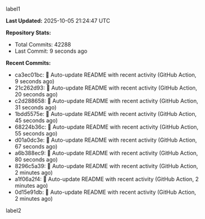 
label1 
<!-- ACTIVITY_START -->
**Last Updated:** 2025-10-05 21:24:47 UTC

**Repository Stats:**
- Total Commits: 42288
- Last Commit: 9 seconds ago

**Recent Commits:**
- ca3ec01bc: 🤖 Auto-update README with recent activity (GitHub Action, 9 seconds ago)
- 21c262d93: 🤖 Auto-update README with recent activity (GitHub Action, 20 seconds ago)
- c2d288658: 🤖 Auto-update README with recent activity (GitHub Action, 31 seconds ago)
- 1bdd5575e: 🤖 Auto-update README with recent activity (GitHub Action, 45 seconds ago)
- 68224b36c: 🤖 Auto-update README with recent activity (GitHub Action, 55 seconds ago)
- d01a0dc3e: 🤖 Auto-update README with recent activity (GitHub Action, 67 seconds ago)
- a6b388ec9: 🤖 Auto-update README with recent activity (GitHub Action, 80 seconds ago)
- 8296c5a39: 🤖 Auto-update README with recent activity (GitHub Action, 2 minutes ago)
- a1f06a2f4: 🤖 Auto-update README with recent activity (GitHub Action, 2 minutes ago)
- 0d15e91db: 🤖 Auto-update README with recent activity (GitHub Action, 2 minutes ago)
<!-- ACTIVITY_END -->

label2
